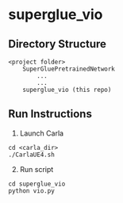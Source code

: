 
# superglue_vio

## Directory Structure
```
<project folder>
	SuperGluePretrainedNetwork
		...
		...
	superglue_vio (this repo)
```

## Run Instructions
1. Launch Carla
```
cd <carla_dir>
./CarlaUE4.sh
```

2. Run script
```
cd superglue_vio
python vio.py
```
